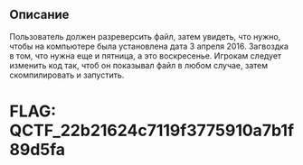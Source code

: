 Описание
-------
Пользователь должен разреверсить файл, затем увидеть, что нужно, чтобы на компьютере была установлена дата 3 апреля 2016. Загвоздка в том, что нужна еще и пятница, а это воскресенье.
Игрокам следует изменить код так, чтоб он показывал файл в любом случае, затем скомпилировать и запустить.

FLAG: QCTF_22b21624c7119f3775910a7b1f89d5fa
=======
